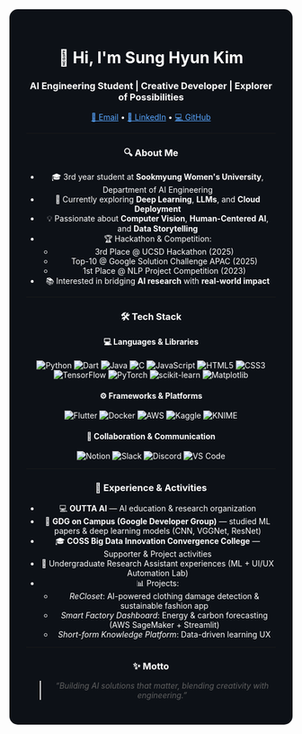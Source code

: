 <div align="center" style="background-color:#0d1117; color:#ffffff; padding:30px; border-radius:15px">

<h1>👋 Hi, I'm Sung Hyun Kim</h1>
<h3>AI Engineering Student | Creative Developer | Explorer of Possibilities</h3>

<p>
  <a href="mailto:smwuai2004@sookmyung.ac.kr" style="color:#58a6ff;">📧 Email</a> •
  <a href="https://www.linkedin.com/in/%EC%84%B1%ED%98%84-%EA%B9%80-wishyun0303/" style="color:#58a6ff;">🔗 LinkedIn</a> •
  <a href="https://github.com/wis-hyun" style="color:#58a6ff;">💻 GitHub</a>
</p>

---

### 🔍 About Me

- 🎓 3rd year student at **Sookmyung Women's University**, Department of AI Engineering  
- 🌱 Currently exploring **Deep Learning**, **LLMs**, and **Cloud Deployment**  
- 💡 Passionate about **Computer Vision**, **Human-Centered AI**, and **Data Storytelling**  
- 🏆 Hackathon & Competition:  
  - 3rd Place @ UCSD Hackathon (2025)  
  - Top-10 @ Google Solution Challenge APAC (2025)  
  - 1st Place @ NLP Project Competition (2023)  
- 📚 Interested in bridging **AI research** with **real-world impact**  

---

### 🛠️ Tech Stack  

#### 💻 Languages & Libraries  
![Python](https://img.shields.io/badge/-Python-3776AB?logo=python&logoColor=white)
![Dart](https://img.shields.io/badge/-Dart-0175C2?logo=dart&logoColor=white)
![Java](https://img.shields.io/badge/-Java-007396?logo=java&logoColor=white)
![C](https://img.shields.io/badge/-C-00599C?logo=c&logoColor=white)
![JavaScript](https://img.shields.io/badge/-JavaScript-F7DF1E?logo=javascript&logoColor=black)
![HTML5](https://img.shields.io/badge/-HTML5-E34F26?logo=html5&logoColor=white)
![CSS3](https://img.shields.io/badge/-CSS3-1572B6?logo=css3&logoColor=white)  
![TensorFlow](https://img.shields.io/badge/-TensorFlow-FF6F00?logo=tensorflow&logoColor=white)
![PyTorch](https://img.shields.io/badge/-PyTorch-EE4C2C?logo=pytorch&logoColor=white)
![scikit-learn](https://img.shields.io/badge/-scikit--learn-F7931E?logo=scikit-learn&logoColor=white)
![Matplotlib](https://img.shields.io/badge/-Matplotlib-11557C?logo=plotly&logoColor=white)

#### ⚙️ Frameworks & Platforms  
![Flutter](https://img.shields.io/badge/-Flutter-02569B?logo=flutter&logoColor=white)
![Docker](https://img.shields.io/badge/-Docker-2496ED?logo=docker&logoColor=white)
![AWS](https://img.shields.io/badge/-AWS-232F3E?logo=amazon-aws&logoColor=white)
![Kaggle](https://img.shields.io/badge/-Kaggle-20BEFF?logo=kaggle&logoColor=white)
![KNIME](https://img.shields.io/badge/-KNIME-FEBD07?logo=knime&logoColor=black)

#### 💬 Collaboration & Communication  
![Notion](https://img.shields.io/badge/-Notion-000000?logo=notion&logoColor=white)
![Slack](https://img.shields.io/badge/-Slack-4A154B?logo=slack&logoColor=white)
![Discord](https://img.shields.io/badge/-Discord-5865F2?logo=discord&logoColor=white)
![VS Code](https://img.shields.io/badge/-VSCode-007ACC?logo=visual-studio-code&logoColor=white)

---

### 📂 Experience & Activities  

- 💻 **OUTTA AI** — AI education & research organization  
- 🌱 **GDG on Campus (Google Developer Group)** — studied ML papers & deep learning models (CNN, VGGNet, ResNet)  
- 🎓 **COSS Big Data Innovation Convergence College** — Supporter & Project activities  
- 🏫 Undergraduate Research Assistant experiences (ML + UI/UX Automation Lab)  
- 📊 Projects:  
  - *ReCloset*: AI-powered clothing damage detection & sustainable fashion app  
  - *Smart Factory Dashboard*: Energy & carbon forecasting (AWS SageMaker + Streamlit)  
  - *Short-form Knowledge Platform*: Data-driven learning UX  

---

### ✨ Motto  
> *“Building AI solutions that matter, blending creativity with engineering.”*  

</div>
